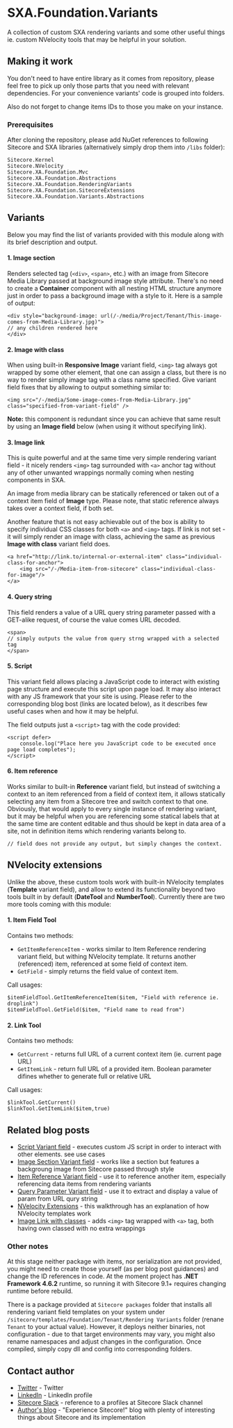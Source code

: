 # SXA.Foundation.Variants

A collection of custom SXA rendering variants and some other useful things ie. custom NVelocity tools that may be helpful in your solution.

## Making it work

You don't need to have entire library as it comes from repository, please feel free to pick up only those parts that you need with relevant dependencies. For your convenience variants' code is grouped into folders.

Also do not forget to change items IDs to those you make on your instance.

### Prerequisites

After cloning the repository, please add NuGet references to following Sitecore and SXA libraries (alternatively simply drop them into `/libs` folder):

```
Sitecore.Kernel
Sitecore.NVelocity
Sitecore.XA.Foundation.Mvc
Sitecore.XA.Foundation.Abstractions
Sitecore.XA.Foundation.RenderingVariants
Sitecore.XA.Foundation.SitecoreExtensions
Sitecore.XA.Foundation.Variants.Abstractions
```

## Variants

Below you may find the list of variants provided with this module along with its brief description and output.

#### 1. Image section

Renders selected tag (`<div>`, `<span>`, etc.) with an image from Sitecore Media Library passed at background image style attribute. There's no need to create a **Container** component with all nesting HTML structure anymore just in order to pass a background image with a style to it. 
Here is a sample of output:
```
<div style="background-image: url(/-/media/Project/Tenant/This-image-comes-from-Media-Library.jpg)">
// any children rendered here
</div>
```




#### 2. Image with class

When using built-in **Responsive Image** variant field, `<img>` tag always got wrapped by some other element, that one can assign a class, but there is no way to render simply image tag with a class name specified. Give variant field fixes that by allowing to output something similar to:

```
<img src="/-/media/Some-image-comes-from-Media-Library.jpg" class="specified-from-variant-field" />
```
**Note:** this component is redundant since you can achieve that same result by using an **Image field** below (when using it without specifying link).






#### 3. Image link

This is quite powerful and at the same time very simple rendering variant field - it nicely renders `<img>` tag surrounded with `<a>` anchor tag without any of other unwanted wrappings normally coming when nesting components in SXA.

An image from media library can be statically referenced or taken out of a context item field of **Image** type. Please note, that static reference always takes over a context field, if both set.

Another feature that is not easy achievable out of the box is ability to specify individual CSS classes for both `<a>` and `<img>` tags. If link is not set - it will simply render an image with class, achieving the same as previous **Image with class** variant field does.

```
<a href="http://link.to/internal-or-external-item" class="individual-class-for-anchor">
    <img src="/-/Media-item-from-sitecore" class="individual-class-for-image"/>
</a>
```






#### 4. Query string

This field renders a value of a URL query string parameter passed with a GET-alike request, of course the value comes URL decoded.

```
<span>
// simply outputs the value from query strng wrapped with a selected tag
</span>
```


#### 5. Script

This variant field allows placing a JavaScript code to interact with existing page structure and execute this script upon page load. It may also interact with any JS framework that your site is using. 
Please refer to the corresponding blog bost (links are located below), as it describes few useful cases when and how it may be helpful.

The field outputs just a `<script>` tag with the code provided:

```
<script defer>
    console.log("Place here you JavaScript code to be executed once page load completes");
</script>
```


#### 6. Item reference

Works similar to built-in **Reference** variant field, but instead of switching a context to an item referenced from a field of context item, it allows statically selecting any item from a Sitecore tree and switch context to that one. 
Obviously, that would apply to every single instance of rendering variant, but it may be helpful when you are referencing some statical labels that at the same time are content editable and thus should be kept in data area of a site, not in definition items which rendering variants belong to.

```
// field does not provide any output, but simply changes the context.
```


## NVelocity extensions

Unlike the above, these custom tools work with built-in NVelocity templates (**Template** variant field), and allow to extend its functionality beyond two tools built in by default (**DateTool** and **NumberTool**).
Currently there are two more tools coming with this module:

#### 1. Item Field Tool

Contains two methods:

* `GetItemReferenceItem` - works similar to Item Reference rendering variant field, but withing NVelocity template. It returns another (referenced) item, referenced at some field of context item.
* `GetField` - simply returns the field value of context item.

Call usages:

```
$itemFieldTool.GetItemReferenceItem($item, "Field with reference ie. droplink")
$itemFieldTool.GetField($item, "Field name to read from")
```




#### 2. Link Tool

Contains two methods:

* `GetCurrent` - returns full URL of a current context item (ie. current page URL)
* `GetItemLink` - return full URL of a provided item. Boolean parameter difines whether to generate full or relative URL

Call usages:

```
$linkTool.GetCurrent()
$linkTool.GetItemLink($item,true)
```

## Related blog posts

* [Script Variant field](http://blog.martinmiles.net/post/script-rendering-variant-field-in-sxa-why-would-one-need-it) - executes custom JS script in order to interact with other elements. see use cases
* [Image Section Variant field](http://blog.martinmiles.net/post/creating-a-custom-rendering-variant-section-to-render-element-with-background-image) - works like a section but features a backgroung image from Sitecore passed through style
* [Item Reference Variant field](http://blog.martinmiles.net/post/welcome-item-reference-a-rendering-variant-field-missing-out-of-the-box-in-SXA) - use it to reference another item, especially referencing data items from rendering variants
* [Query Parameter Variant field](http://blog.martinmiles.net/post/sxa-implementing-url-query-parameter-rendering-variant-with-little-efforts) - use it to extract and display a value of param from URL qury string 
* [NVelocity Extensions](http://blog.martinmiles.net/post/creating-custom-sxa-components-with-rendering-variants-and-almost-no-codebehind-on-an-example-of-social-share-buttons) - this walkthrough has an explanation of how NVelocity templates work
* [Image Link with classes](http://blog.martinmiles.net/post/image-tag-wrapped-with-anchor-both-having-own-classes-but-without-any-unwanted-component-wrappings-easy-not-oob-in-sxa-but-here-is-the-fix) - adds `<img>` tag wrapped with `<a>` tag, both having own classed with no extra wrappings 


### Other notes

At this stage neither package with items, nor serialization are not provided, you might need to create those yourself (as per blog post guidances) and change the ID references in code.
At the moment project has **.NET Framework 4.6.2** runtime, so running it with Sitecore 9.1+ requires changing runtime before rebuild.

There is a package provided at `Sitecore packages` folder that installs all rendering variant field templates on your system under `/sitecore/templates/Foundation/Tenant/Rendering Variants` folder (renane `Tenant` to your actual value). 
However, it deploys neither binaries, not configuration - due to that target environments may vary, you might also rename namespaces and adjust changes in the configuration. 
Once compiled, simply copy dll and config into corresponding folders.

## Contact author

* [Twitter](https://twitter.com/SitecoreMartin) - Twitter
* [LinkedIn](https://www.linkedin.com/in/martin-miles/) - LinkedIn profile
* [Sitecore Slack](https://sitecorechat.slack.com/team/U0KDE1VD3/) - reference to a profiles at Sitecore Slack channel
* [Author's blog](http://blog.MartinMiles.net/) - "Experience Sitecore!" blog with plenty of interesting things about Sitecore and its implementation